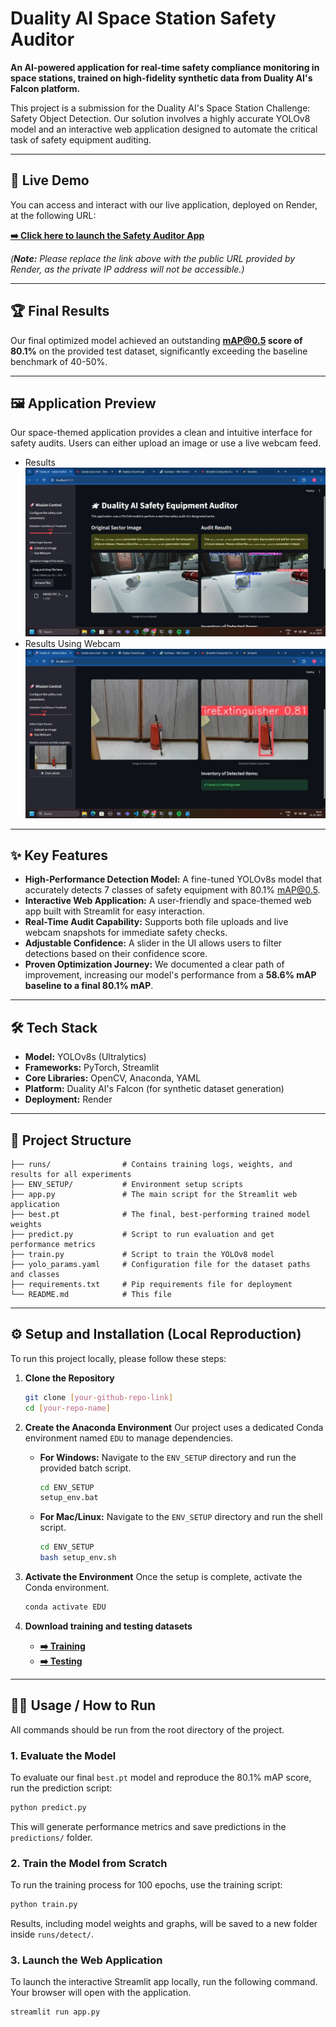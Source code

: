 # Duality AI Space Station Safety Auditor

**An AI-powered application for real-time safety compliance monitoring in space stations, trained on high-fidelity synthetic data from Duality AI's Falcon platform.**

This project is a submission for the Duality AI's Space Station Challenge: Safety Object Detection. Our solution involves a highly accurate YOLOv8 model and an interactive web application designed to automate the critical task of safety equipment auditing.

---

## 🚀 Live Demo

You can access and interact with our live application, deployed on Render, at the following URL:

**[➡️ Click here to launch the Safety Auditor App](https://your-public-render-url.onrender.com)**

*(**Note:** Please replace the link above with the public URL provided by Render, as the private IP address will not be accessible.)*

---

## 🏆 Final Results

Our final optimized model achieved an outstanding **mAP@0.5 score of 80.1%** on the provided test dataset, significantly exceeding the baseline benchmark of 40-50%.



---

## 🖼️ Application Preview

Our space-themed application provides a clean and intuitive interface for safety audits. Users can either upload an image or use a live webcam feed.


* Results  ![Results](assets/upload.jpg) 
* Results Using Webcam  ![Results using webcam](assets/webcam.jpg) 

---

## ✨ Key Features

* **High-Performance Detection Model:** A fine-tuned YOLOv8s model that accurately detects 7 classes of safety equipment with 80.1% mAP@0.5.
* **Interactive Web Application:** A user-friendly and space-themed web app built with Streamlit for easy interaction.
* **Real-Time Audit Capability:** Supports both file uploads and live webcam snapshots for immediate safety checks.
* **Adjustable Confidence:** A slider in the UI allows users to filter detections based on their confidence score.
* **Proven Optimization Journey:** We documented a clear path of improvement, increasing our model's performance from a **58.6% mAP baseline to a final 80.1% mAP**.

---

## 🛠️ Tech Stack

* **Model:** YOLOv8s (Ultralytics)
* **Frameworks:** PyTorch, Streamlit
* **Core Libraries:** OpenCV, Anaconda, YAML
* **Platform:** Duality AI's Falcon (for synthetic dataset generation)
* **Deployment:** Render

---

## 📂 Project Structure

```
├── runs/                # Contains training logs, weights, and results for all experiments
├── ENV_SETUP/           # Environment setup scripts
├── app.py               # The main script for the Streamlit web application
├── best.pt              # The final, best-performing trained model weights
├── predict.py           # Script to run evaluation and get performance metrics
├── train.py             # Script to train the YOLOv8 model
├── yolo_params.yaml     # Configuration file for the dataset paths and classes
├── requirements.txt     # Pip requirements file for deployment
└── README.md            # This file
```

---

## ⚙️ Setup and Installation (Local Reproduction)

To run this project locally, please follow these steps:

1.  **Clone the Repository**
    ```bash
    git clone [your-github-repo-link]
    cd [your-repo-name]
    ```

2.  **Create the Anaconda Environment**
    Our project uses a dedicated Conda environment named `EDU` to manage dependencies.

    * **For Windows:**
        Navigate to the `ENV_SETUP` directory and run the provided batch script.
        ```bash
        cd ENV_SETUP
        setup_env.bat
        ```
    * **For Mac/Linux:**
        Navigate to the `ENV_SETUP` directory and run the shell script.
        ```bash
        cd ENV_SETUP
        bash setup_env.sh
        ```

3.  **Activate the Environment**
    Once the setup is complete, activate the Conda environment.
    ```bash
    conda activate EDU
    ```
3.  **Download training and testing datasets**
    * **[➡️ Training](https://storage.googleapis.com/duality-public-share/Datasets/hackathon2_train_3.zip)**
    * **[➡️ Testing](https://storage.googleapis.com/duality-public-share/Datasets/hackathon2_test3.zip)**
   
---

## 🏃‍♀️ Usage / How to Run

All commands should be run from the root directory of the project.

### 1. Evaluate the Model
To evaluate our final `best.pt` model and reproduce the 80.1% mAP score, run the prediction script:
```bash
python predict.py
```
This will generate performance metrics and save predictions in the `predictions/` folder.

### 2. Train the Model from Scratch
To run the training process for 100 epochs, use the training script:
```bash
python train.py
```
Results, including model weights and graphs, will be saved to a new folder inside `runs/detect/`.

### 3. Launch the Web Application
To launch the interactive Streamlit app locally, run the following command. Your browser will open with the application.
```bash
streamlit run app.py
```
